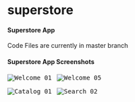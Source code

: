 # superstore
#### Superstore App 
Code Files are currently in master branch
#### Superstore App Screenshots

   <kbd>![Welcome 01](https://user-images.githubusercontent.com/90906602/136978543-3f45a6c4-dbf0-4de6-accb-c96d21614046.png)</kbd>
   &nbsp;&nbsp;<kbd>![Welcome 05](https://user-images.githubusercontent.com/90906602/136978597-224acf57-a5f6-459e-af64-dac97304a245.png)</kbd>
   
   <kbd>![Catalog 01](https://user-images.githubusercontent.com/90906602/136978641-279c6698-1b68-4ec2-986c-9f1ad13e2412.png)</kbd>
   &nbsp;&nbsp;<kbd>![Search 02](https://user-images.githubusercontent.com/90906602/136979580-aafff543-5f2c-4434-a17a-2d2fb281da2b.png)
</kbd>
  
